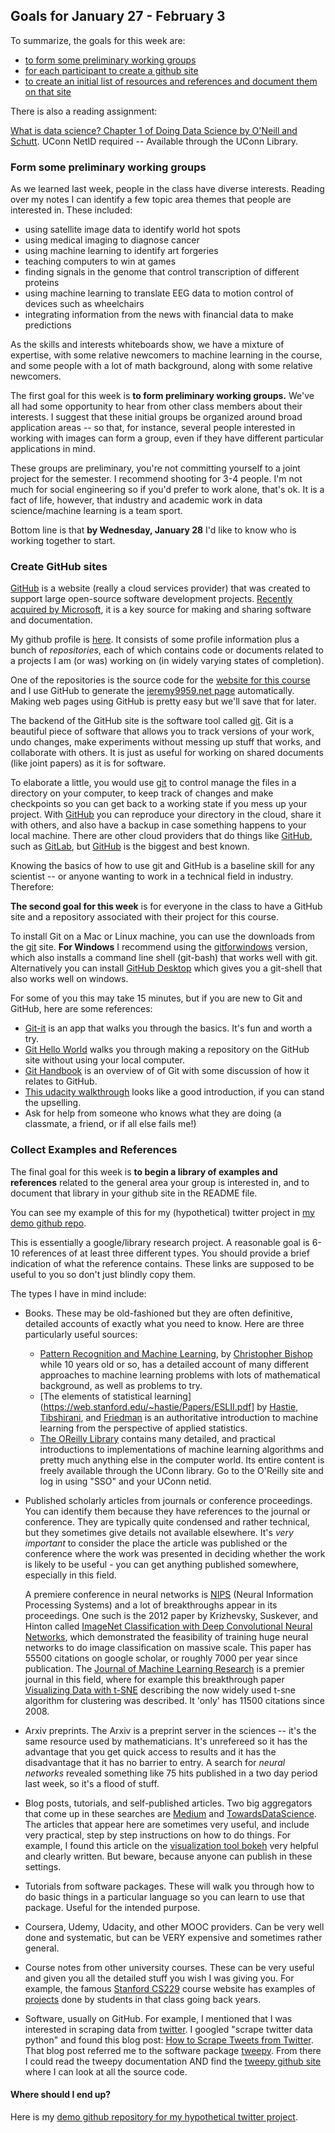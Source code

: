 ## Goals for January 27 - February 3

To summarize, the goals for this week are:

- [to form some preliminary working groups](#groups)
- [for each participant to create a github site](#github)
- [to create an initial list of resources and references and document them on that site](#references)

There is also a reading assignment:

[What is data science? Chapter 1 of Doing Data Science by O'Neill and Schutt](https://learning.oreilly.com/library/view/doing-data-science/9781449363871/ch01.html).  UConn NetID required -- Available through the UConn Library.


### <a name="groups"></a> Form some preliminary working groups



As we learned last week, people in the class have diverse interests.  Reading over my notes
I can identify a few topic area themes that people are interested in.  These included:

- using satellite image data to identify world hot spots
- using medical imaging to diagnose cancer
- using machine learning to identify art forgeries
- teaching computers to win at games
- finding signals in the genome that control transcription of different proteins
- using machine learning to translate EEG data to motion control of devices such as wheelchairs
- integrating information from the news with financial data to make predictions

As the skills and interests whiteboards show, we have a mixture of expertise, with some relative newcomers
to machine learning in the course, and some people with a lot of math background, along with some relative
newcomers.  

The first goal for this week is **to form preliminary working groups.**  We've all had some opportunity
to hear from other class members about their interests.  I suggest that these initial groups be organized
around broad application areas -- so that, for instance, several people interested in working with images
can form a group, even if they have different particular applications in mind.   

These groups are preliminary, you're not committing yourself to a joint project for the semester.  I recommend
shooting for 3-4 people. I'm not much for social engineering so if you'd prefer to work alone, that's ok.  It is a fact of life, however, that industry and academic work in data science/machine learning is a team sport.

Bottom line is that **by Wednesday, January 28** I'd like to know who is working together to start.



### <a name="github"></a>Create GitHub sites 

[GitHub](http://www.github.com) is a website (really a cloud services provider) that was created to support large open-source software development projects.  [Recently acquired by Microsoft](https://news.microsoft.com/2018/06/04/microsoft-to-acquire-github-for-7-5-billion/), it is a key source for making and sharing software and documentation.  

My github profile is [here](https://github.com/jeremy9959).  It consists of some profile information plus
a bunch of *repositories*, each of which contains code or documents related to a  projects I am (or was)  working on 
(in widely varying states of completion). 

One of the repositories is the source code for the
[website for this course](https://github.com/jeremy9959/Math-5800-Spring-2020) and I use GitHub to generate
the [jeremy9959.net page](http://jeremy9959.net) automatically.  Making web pages using GitHub
is pretty easy but we'll save that for later.

The backend of the GitHub site is the software tool called [git](https://git-scm.com).  Git is a beautiful piece
of software that allows you to track versions of your work, undo changes, make experiments without messing up stuff
that works, and collaborate with others.  It is just as useful for working on shared documents (like joint papers)
as it is for software.  

To elaborate a little, you would use [git](https://git-scm.com) to control manage the files in a directory on
your computer, to keep track of changes and make checkpoints so you can get back to a working state if you mess
up your project.  With [GitHub](http://github.com) you can reproduce your directory in the cloud, share it with others,
and also have a backup in case something happens to your local machine.  There are other cloud providers
that do things like [GitHub](http://github.com), such as [GitLab](http://gitlab.com), but [GitHub](http://github.com)
is the biggest and best known.

Knowing the basics of how to use git and GitHub is a baseline skill for any scientist -- or anyone wanting to work in a technical field in industry.  Therefore:

**The second goal for this week** is for everyone in the class to have a GitHub site and a repository associated with
their project for this course.  



To install Git on a Mac or Linux machine, you can use the downloads from the [git](http://www.git-scm.com) site.
**For Windows** I  recommend using the [gitforwindows](https://gitforwindows.org) version, which 
also installs a command line shell (git-bash) that works well with git.  
Alternatively you can install [GitHub Desktop](http://desktop.github.com) which gives you a git-shell 
that also works well on windows.

For some of you this may take 15 minutes, but if you are new to Git and GitHub, here are some references:

- [Git-it](https://github.com/jlord/git-it-electron) is an app that walks you through the basics.  It's fun
and worth a try.  
- [Git Hello World](https://guides.github.com/activities/hello-world/) walks you through making a repository
on the GitHub site without using your local computer.
- [Git Handbook](https://guides.github.com/introduction/git-handbook/) is an overview of of Git with some discussion
of how it relates to GitHub.
- [This udacity walkthrough](https://blog.udacity.com/2015/06/a-beginners-git-github-tutorial.html) looks like a good
introduction, if you can stand the upselling.
- Ask for help from someone who knows what they are doing (a classmate, a friend, or if all else fails me!)

### <a name="references"></a> Collect Examples and References

The final goal for this week is **to begin a library of examples and references** related to the general
area your group is interested in, and to document that library in your github site in the README file.

You can see my example of this for my (hypothetical) twitter project in [my demo github repo](http://github.com/jeremy9959/Math5800-JTT-Demo).

This is essentially a google/library research project. 
A reasonable goal is 6-10 references of at least three different types.  You should provide a brief
indication of what the reference contains.  These links are supposed to be useful to you so don't 
just blindly copy them.

The types I have in mind include:

- Books.  These may be old-fashioned but they are often definitive, detailed accounts of exactly what you need to know. Here are three
particularly useful sources:
	- [Pattern Recognition and Machine Learning](https://www.microsoft.com/en-us/research/uploads/prod/2006/01/Bishop-Pattern-Recognition-and-Machine-Learning-2006.pdf), by [Christopher Bishop](https://www.microsoft.com/en-us/research/people/cmbishop/) 
	while 10 years old or so, has a detailed account of many different approaches to machine learning problems with lots of 
	mathematical background, as well as problems to try.
	- [The elements of statistical learning](https://web.stanford.edu/~hastie/Papers/ESLII.pdf] by [Hastie](https://web.stanford.edu/~hastie/),
	[Tibshirani](https://statweb.stanford.edu/~tibs/), and [Friedman](https://statweb.stanford.edu/~jhf/) is an authoritative introduction to
	machine learning from the perspective of applied statistics.
	- [The OReilly Library](http://www.oreilly.com) contains many detailed, and practical introductions to implementations of machine learning
	algorithms and pretty much anything else in the computer world.  Its entire content is freely available through the UConn library.
	Go to the O'Reilly site and log in using "SSO" and your UConn netid.

- Published scholarly articles from journals or conference proceedings. You can identify them because they have references to the journal or conference. They are typically quite condensed and  rather technical, but they sometimes give details not available elsewhere. It's *very important* to consider the place the article was published or the conference where the work was presented in deciding whether the work is likely to be useful - you can get anything published somewhere, especially in this field. 

	A premiere conference in neural networks is [NIPS](https://papers.nips.cc/) (Neural Information Processing Systems) and a 
	lot of breakthroughs appear in its proceedings. One such is the 2012 paper by Krizhevsky, Suskever, and Hinton called [ImageNet Classification with Deep Convolutional Neural Networks](https://papers.nips.cc/paper/4824-imagenet-classification-with-deep-convolutional-neural-networks.pdf), which demonstrated the feasibility of training huge neural networks to do image classification on massive scale. This paper has 55500 citations on google scholar, or roughly 7000 per year since publication.    The [Journal of Machine Learning Research](http://www.jmlr.org/) is a premier journal in this field, where for example this breakthrough paper [Visualizing Data with t-SNE](http://www.jmlr.org/papers/volume9/vandermaaten08a/vandermaaten08a.pdf) describing the now widely used t-sne algorithm for clustering was described.  It 'only' has 11500 citations since 2008.

- Arxiv preprints.  The Arxiv is a preprint server in the sciences -- it's the same resource used by mathematicians. It's
unrefereed so it has the advantage that you get quick access to results and it has the disadvantage that it has no
barrier to entry.  A search for *neural networks* revealed something like 75 hits published in a two day period 
last week, so it's a flood of stuff.

- Blog posts, tutorials, and self-published articles.  Two big aggregators that come up in these searches are [Medium](http://www.medium.com) and [TowardsDataScience](https://towardsdatascience.com/).  The articles that appear here are sometimes very useful, 
and include very practical, step by step instructions on how to do things. For example, I found this article
on the [visualization tool bokeh](https://towardsdatascience.com/data-visualization-with-bokeh-in-python-part-one-getting-started-a11655a467d4) very helpful and clearly written.  But beware, because anyone can publish in these settings.

- Tutorials from software packages.  These will walk you through how to do basic things in a particular language so you can learn to use that package.  Useful for the intended purpose.

- Coursera, Udemy, Udacity, and other MOOC providers.  Can be very well done and systematic, but
can be VERY expensive and sometimes rather general.

- Course notes from other university courses.  These can be very useful and given you all the detailed stuff you wish I was
giving you.  For example, the famous [Stanford CS229](http://http://cs229.stanford.edu/)  course website has examples
of [projects](http://cs229.stanford.edu/projects.html) done by students in that class going back years.

- Software, usually on GitHub.  For example, I mentioned that I was interested in scraping data from [twitter](http://twitter.com).  I googled "scrape twitter data python" and found this blog post: [How to Scrape Tweets from Twitter](https://towardsdatascience.com/how-to-scrape-tweets-from-twitter-59287e20f0f1). That blog post referred me to the software package
[tweepy](http://www.tweepy.org).  From there I could read the tweepy documentation AND find the [tweepy github site](https://github.com/tweepy/tweepy) where I can look at all the source code.

#### Where should I end up?

Here is my [demo github repository for my hypothetical twitter project](https://github.com/jeremy9959/Math5800-JTT-Demo/blob/master/README.md).
















